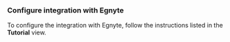 ### Configure integration with Egnyte

To configure the integration with Egnyte, follow the instructions listed in the **Tutorial** view.
